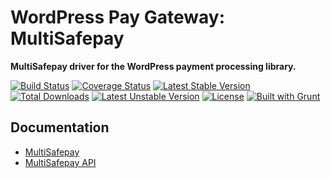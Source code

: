 # WordPress Pay Gateway: MultiSafepay

**MultiSafepay driver for the WordPress payment processing library.**

[![Build Status](https://travis-ci.org/wp-pay-gateways/multisafepay.svg?branch=develop)](https://travis-ci.org/wp-pay-gateways/multisafepay)
[![Coverage Status](https://coveralls.io/repos/wp-pay-gateways/multisafepay/badge.svg?branch=master&service=github)](https://coveralls.io/github/wp-pay-gateways/multisafepay?branch=master)
[![Latest Stable Version](https://poser.pugx.org/wp-pay-gateways/multisafepay/v/stable.svg)](https://packagist.org/packages/wp-pay-gateways/multisafepay)
[![Total Downloads](https://poser.pugx.org/wp-pay-gateways/multisafepay/downloads.svg)](https://packagist.org/packages/wp-pay-gateways/multisafepay)
[![Latest Unstable Version](https://poser.pugx.org/wp-pay-gateways/multisafepay/v/unstable.svg)](https://packagist.org/packages/wp-pay-gateways/multisafepay)
[![License](https://poser.pugx.org/wp-pay-gateways/multisafepay/license.svg)](https://packagist.org/packages/wp-pay-gateways/multisafepay)
[![Built with Grunt](https://cdn.gruntjs.com/builtwith.png)](http://gruntjs.com/)

## Documentation

*	[MultiSafepay](https://multisafepay.com/)
*	[MultiSafepay API](https://multisafepay.com/nl/Artikelen-Support-Zakelijk/asp-en-php-download-zakelijk.html)
